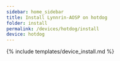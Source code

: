 ```yaml
---
sidebar: home_sidebar
title: Install Lynnrin-AOSP on hotdog
folder: install
permalink: /devices/hotdog/install
device: hotdog
---
```

{% include templates/device_install.md %}
